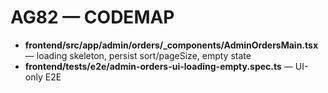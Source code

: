 # AG82 — CODEMAP
- **frontend/src/app/admin/orders/_components/AdminOrdersMain.tsx** — loading skeleton, persist sort/pageSize, empty state
- **frontend/tests/e2e/admin-orders-ui-loading-empty.spec.ts** — UI-only E2E
